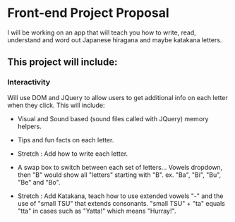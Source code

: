 # Front-end Project Proposal

I will be working on an app that will teach you how to write, read, understand and word out Japanese hiragana and maybe katakana letters.

## This project will include:

### Interactivity

Will use DOM and JQuery to allow users to get additional info on each letter when they click. This will include:

  - Visual and Sound based (sound files called with JQuery) memory helpers.

  - Tips and fun facts on each letter.

  - Stretch : Add how to write each letter.

  - A swap box to switch between each set of letters... Vowels dropdown, then "B" would show all "letters" starting with "B". ex. "Ba", "Bi", "Bu", "Be" and "Bo".

  - Stretch : Add Katakana, teach how to use extended vowels "-" and the use of "small TSU" that extends consonants. "small TSU" + "ta" equals "tta" in cases such as "Yatta!" which means "Hurray!".